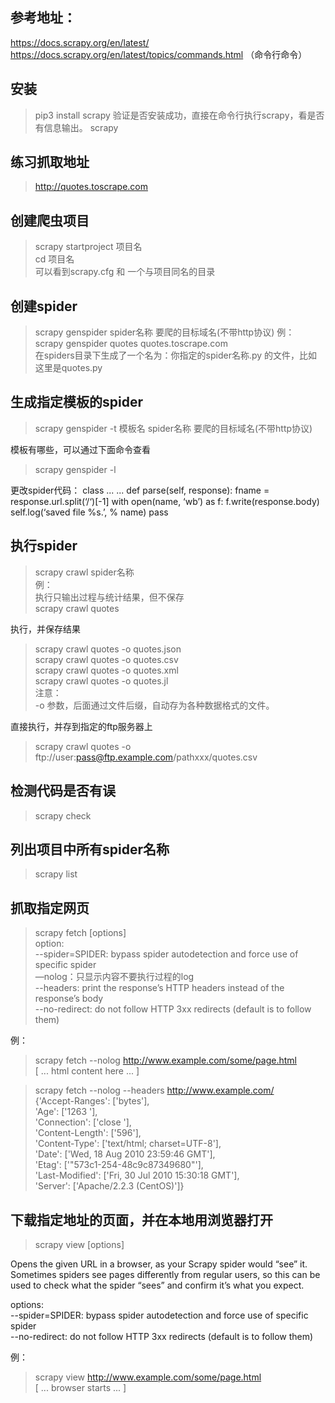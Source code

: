 参考地址：
----------
https://docs.scrapy.org/en/latest/
https://docs.scrapy.org/en/latest/topics/commands.html （命令行命令）


安装
----------
> pip3 install scrapy
验证是否安装成功，直接在命令行执行scrapy，看是否有信息输出。
> scrapy


练习抓取地址
----------
> http://quotes.toscrape.com


创建爬虫项目
----------
> scrapy startproject 项目名  
> cd 项目名  
可以看到scrapy.cfg 和 一个与项目同名的目录  
  
  
  
创建spider
----------
> scrapy genspider spider名称 要爬的目标域名(不带http协议)
例：  
> scrapy genspider quotes quotes.toscrape.com   
在spiders目录下生成了一个名为：你指定的spider名称.py 的文件，比如这里是quotes.py  
  
  
生成指定模板的spider
----------
> scrapy genspider -t 模板名 spider名称 要爬的目标域名(不带http协议)  
  
模板有哪些，可以通过下面命令查看  
> scrapy genspider -l  


更改spider代码：
class ...
     ...
     def parse(self, response):
          fname = response.url.split(‘/‘)[-1]
          with open(name, ‘wb’) as f:
               f.write(response.body)
          self.log(‘saved file %s.’, % name)
          pass



执行spider
----------
> scrapy crawl spider名称  
例：  
执行只输出过程与统计结果，但不保存  
> scrapy crawl quotes  
  
执行，并保存结果  
> scrapy crawl quotes -o quotes.json    
> scrapy crawl quotes -o quotes.csv  
> scrapy crawl quotes -o quotes.xml  
> scrapy crawl quotes -o quotes.jl  
注意：  
-o 参数，后面通过文件后缀，自动存为各种数据格式的文件。  
  
直接执行，并存到指定的ftp服务器上  
> scrapy crawl quotes -o ftp://user:pass@ftp.example.com/pathxxx/quotes.csv  
  
  
检测代码是否有误  
-----------
> scrapy check  
  
  
列出项目中所有spider名称  
-----------
> scrapy list  


抓取指定网页
-----------
> scrapy fetch [options] <url>  
option:  
--spider=SPIDER: bypass spider autodetection and force use of specific spider  
—nolog：只显示内容不要执行过程的log  
--headers: print the response’s HTTP headers instead of the response’s body  
--no-redirect: do not follow HTTP 3xx redirects (default is to follow them)  
  
例：  
> scrapy fetch --nolog http://www.example.com/some/page.html  
> [ ... html content here ... ]  
  
> scrapy fetch --nolog --headers http://www.example.com/  
> {'Accept-Ranges': ['bytes'],  
> 'Age': ['1263 '],  
> 'Connection': ['close '],  
> 'Content-Length': ['596'],  
> 'Content-Type': ['text/html; charset=UTF-8'],  
> 'Date': ['Wed, 18 Aug 2010 23:59:46 GMT'],  
> 'Etag': ['"573c1-254-48c9c87349680"'],  
> 'Last-Modified': ['Fri, 30 Jul 2010 15:30:18 GMT'],  
> 'Server': ['Apache/2.2.3 (CentOS)']}  
  
  
  
下载指定地址的页面，并在本地用浏览器打开
-------------
> scrapy view [options] <url>  
  
Opens the given URL in a browser, as your Scrapy spider would “see” it. Sometimes spiders see pages differently from regular users, so this can be used to check what the spider “sees” and confirm it’s what you expect.  
  
 options:  
--spider=SPIDER: bypass spider autodetection and force use of specific spider  
--no-redirect: do not follow HTTP 3xx redirects (default is to follow them)  
  
例：  
> scrapy view http://www.example.com/some/page.html  
[ ... browser starts ... ]  



